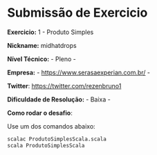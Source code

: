 # Submissão de Exercicio

**Exercicio:** 1 - Produto Simples

**Nickname:** midhatdrops

**Nível Técnico:** - Pleno -

**Empresa:** - https://www.serasaexperian.com.br/ -

**Twitter**: https://twitter.com/rezenbruno1

**Dificuldade de Resolução:** - Baixa -

**Como rodar o desafio**:

Use um dos comandos abaixo:
```bash
scalac ProdutoSimplesScala.scala
scala ProdutoSimplesScala
```
